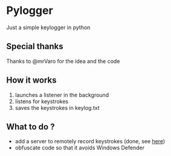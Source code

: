 # Pylogger
Just a simple keylogger in python

## Special thanks
Thanks to @mrVaro for the idea and the code

## How it works
1. launches a listener in the background
2. listens for keystrokes
3. saves the keystrokes in keylog.txt

## What to do ?
- add a server to remotely record keystrokes (done, see [here]([https://github.com/mrVaro](https://github.com/mrVaro/keylogger-server)))
- obfuscate code so that it avoids Windows Defender
